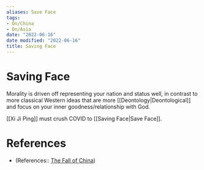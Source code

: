 ```yaml
---
aliases: Save Face
tags:
- On/China
- On/Asia
date: "2022-06-16"
date modified: "2022-06-16"
title: Saving Face
---
```


# Saving Face
Morality is driven off representing your nation and status well, in contrast to more classical Western ideas that are more [[Deontology|Deontological]] and focus on your inner goodness/relationship with God.

[[Xi Ji Ping]] must crush COVID to [[Saving Face|Save Face]].

# References
- (References:: [The Fall of China](https://youtu.be/OmKFt68sqQw?t=334))
